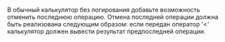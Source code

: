 
В обычный калькулятор без логирования добавьте возможность отменить последнюю операцию.
Отмена последней операции должна быть реализована следующим образом: 
если передан оператор '<' калькулятор должен вывести результат предпоследней операции.